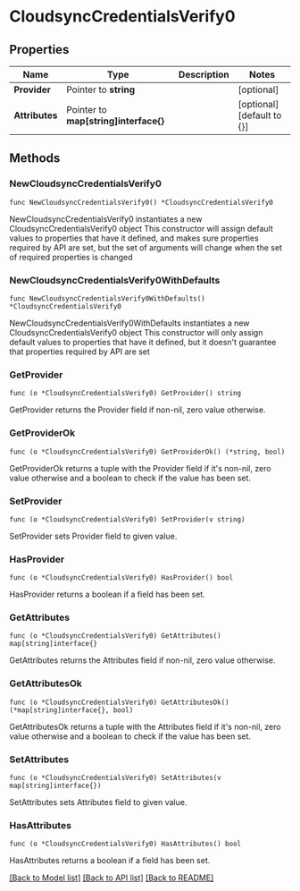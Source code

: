 # CloudsyncCredentialsVerify0

## Properties

Name | Type | Description | Notes
------------ | ------------- | ------------- | -------------
**Provider** | Pointer to **string** |  | [optional] 
**Attributes** | Pointer to **map[string]interface{}** |  | [optional] [default to {}]

## Methods

### NewCloudsyncCredentialsVerify0

`func NewCloudsyncCredentialsVerify0() *CloudsyncCredentialsVerify0`

NewCloudsyncCredentialsVerify0 instantiates a new CloudsyncCredentialsVerify0 object
This constructor will assign default values to properties that have it defined,
and makes sure properties required by API are set, but the set of arguments
will change when the set of required properties is changed

### NewCloudsyncCredentialsVerify0WithDefaults

`func NewCloudsyncCredentialsVerify0WithDefaults() *CloudsyncCredentialsVerify0`

NewCloudsyncCredentialsVerify0WithDefaults instantiates a new CloudsyncCredentialsVerify0 object
This constructor will only assign default values to properties that have it defined,
but it doesn't guarantee that properties required by API are set

### GetProvider

`func (o *CloudsyncCredentialsVerify0) GetProvider() string`

GetProvider returns the Provider field if non-nil, zero value otherwise.

### GetProviderOk

`func (o *CloudsyncCredentialsVerify0) GetProviderOk() (*string, bool)`

GetProviderOk returns a tuple with the Provider field if it's non-nil, zero value otherwise
and a boolean to check if the value has been set.

### SetProvider

`func (o *CloudsyncCredentialsVerify0) SetProvider(v string)`

SetProvider sets Provider field to given value.

### HasProvider

`func (o *CloudsyncCredentialsVerify0) HasProvider() bool`

HasProvider returns a boolean if a field has been set.

### GetAttributes

`func (o *CloudsyncCredentialsVerify0) GetAttributes() map[string]interface{}`

GetAttributes returns the Attributes field if non-nil, zero value otherwise.

### GetAttributesOk

`func (o *CloudsyncCredentialsVerify0) GetAttributesOk() (*map[string]interface{}, bool)`

GetAttributesOk returns a tuple with the Attributes field if it's non-nil, zero value otherwise
and a boolean to check if the value has been set.

### SetAttributes

`func (o *CloudsyncCredentialsVerify0) SetAttributes(v map[string]interface{})`

SetAttributes sets Attributes field to given value.

### HasAttributes

`func (o *CloudsyncCredentialsVerify0) HasAttributes() bool`

HasAttributes returns a boolean if a field has been set.


[[Back to Model list]](../README.md#documentation-for-models) [[Back to API list]](../README.md#documentation-for-api-endpoints) [[Back to README]](../README.md)


